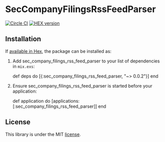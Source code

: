 # SecCompanyFilingsRssFeedParser

[![Circle CI](https://circleci.com/gh/vikram7/sec_company_filings_rss_feed_parser.svg?style=svg)](https://circleci.com/gh/vikram7/sec_company_filings_rss_feed_parser) [![HEX version](https://img.shields.io/hexpm/v/sec_company_filings_rss_feed_parser.png)](https://hex.pm/packages/sec_company_filings_rss_feed_parser)

## Installation

If [available in Hex](https://hex.pm/docs/publish), the package can be installed as:

  1. Add sec_company_filings_rss_feed_parser to your list of dependencies in `mix.exs`:

        def deps do
          [{:sec_company_filings_rss_feed_parser, "~> 0.0.2"}]
        end

  2. Ensure sec_company_filings_rss_feed_parser is started before your application:

        def application do
          [applications: [:sec_company_filings_rss_feed_parser]]
        end

## License

This library is under the MIT [license](LICENSE.md).
